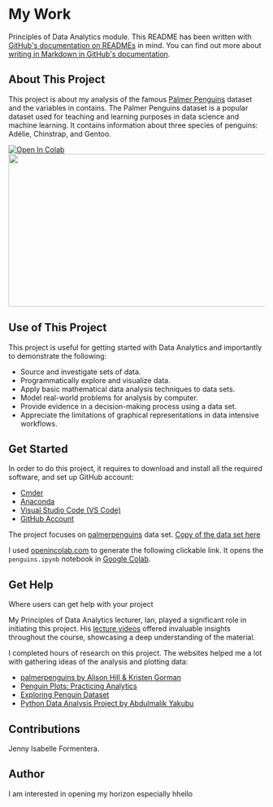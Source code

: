 # My Work

Principles of Data Analytics module.
This README has been written with [GitHub's documentation on READMEs](https://docs.github.com/en/repositories/managing-your-repositorys-settings-and-features/customizing-your-repository/about-readmes) in mind.
You can find out more about [writing in Markdown in GitHub's documentation](https://allisonhorst.github.io/palmerpenguins/articles/intro.html#highlights).

## About This Project

This project is about my analysis of the famous [Palmer Penguins](https://allisonhorst.github.io/palmerpenguins/articles/intro.html#highlights) dataset and the variables in contains. The Palmer Penguins dataset is a popular 
dataset used for teaching and learning purposes in data science and machine learning. It contains information about three species of penguins: Adélie, 
Chinstrap, and Gentoo. 

<a target="_blank" href="https://colab.research.google.com/github/jesabelle94/mywork/blob/main/penguins.ipynb">
  <img src="https://colab.research.google.com/assets/colab-badge.svg" alt="Open In Colab"/>
</a>

<img src="https://allisonhorst.github.io/palmerpenguins/reference/figures/lter_penguins.png" width="600" height="300"/>


## Use of This Project

This project is useful for getting started with Data Analytics and importantly to demonstrate the following:
- Source and investigate sets of data.
- Programmatically explore and visualize data.
- Apply basic mathematical data analysis techniques to data sets.
- Model real-world problems for analysis by computer.
- Provide evidence in a decision-making process using a data set.
- Appreciate the limitations of graphical representations in data intensive workflows.


## Get Started

In order to do this project, it requires to download and install all the required software, and set up GitHub account:
- [Cmder](https://cmder.app/)
- [Anaconda](https://www.anaconda.com/products/individual)
- [Visual Studio Code (VS Code)](https://code.visualstudio.com/Download)
- [GitHub Account](https://github.com/jesabelle94)

The project focuses on [palmerpenguins](https://allisonhorst.github.io/palmerpenguins/) data set. [Copy of the data set here](https://raw.githubusercontent.com/mwaskom/seaborn-data/master/penguins.csv)


I used [openincolab.com](https://openincolab.com/) to generate the following clickable link.
It opens the `penguins.ipynb` notebook in [Google Colab](https://colab.research.google.com/).


## Get Help

Where users can get help with your project

My Principles of Data Analytics lecturer, Ian, played a significant role in initiating this project. His [lecture videos](https://atlantictu-my.sharepoint.com/personal/ian_mcloughlin_atu_ie/_layouts/15/onedrive.aspx?id=%2Fpersonal%2Fian%5Fmcloughlin%5Fatu%5Fie%2FDocuments%2Fstudent%5Fshares%2Fprinciples%5Fof%5Fdata%5Fanalytics&ga=1) offered invaluable insights throughout the course, showcasing a deep understanding of the material. 

I completed hours of research on this project. The websites helped me a lot with gathering ideas of the analysis and plotting data:
- [palmerpenguins by Alison Hill & Kristen Gorman](https://allisonhorst.github.io/palmerpenguins/)
- [Penguin Plots: Practicing Analytics](https://rpubs.com/TEHoule/PalmerPenguinPlayground)
- [Exploring Penguin Dataset](https://rpubs.com/Saif178/1053370)
- [Python Data Analysis Project by Abdulmalik Yakubu ](https://yabdulmalik.medium.com/python-data-analysis-project-palmer-penguins-dataset-411a1e0b8c7d)

## Contributions

Jenny Isabelle Formentera.

## Author

I am interested in opening my horizon especially hhello

